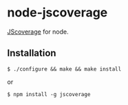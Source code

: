 # node-jscoverage

   [JScoverage](http://siliconforks.com/jscoverage/) for node.

## Installation

    $ ./configure && make && make install

  or

    $ npm install -g jscoverage
